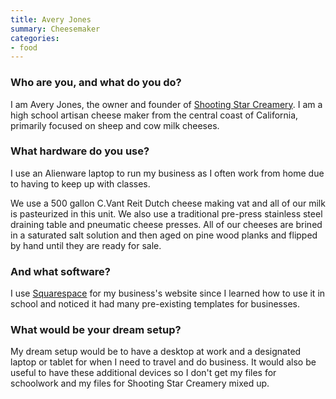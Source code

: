```yaml
---
title: Avery Jones
summary: Cheesemaker
categories:
- food
---
```


### Who are you, and what do you do?

I am Avery Jones, the owner and founder of [Shooting Star Creamery](https://www.shootingstarcreamery.com/ "Avery's cheese company."). I am a high school artisan cheese maker from the central coast of California, primarily focused on sheep and cow milk cheeses.

### What hardware do you use?

I use an Alienware laptop to run my business as I often work from home due to having to keep up with classes.

We use a 500 gallon C.Vant Reit Dutch cheese making vat and all of our milk is pasteurized in this unit. We also use a traditional pre-press stainless steel draining table and pneumatic cheese presses. All of our cheeses are brined in a saturated salt solution and then aged on pine wood planks and flipped by hand until they are ready for sale.

### And what software?

I use [Squarespace][] for my business's website since I learned how to use it in school and noticed it had many pre-existing templates for businesses.

### What would be your dream setup?

My dream setup would be to have a desktop at work and a designated laptop or tablet for when I need to travel and do business. It would also be useful to have these additional devices so I don't get my files for schoolwork and my files for Shooting Star Creamery mixed up.

[squarespace]: https://www.squarespace.com/ "A site hosting/creation service."
